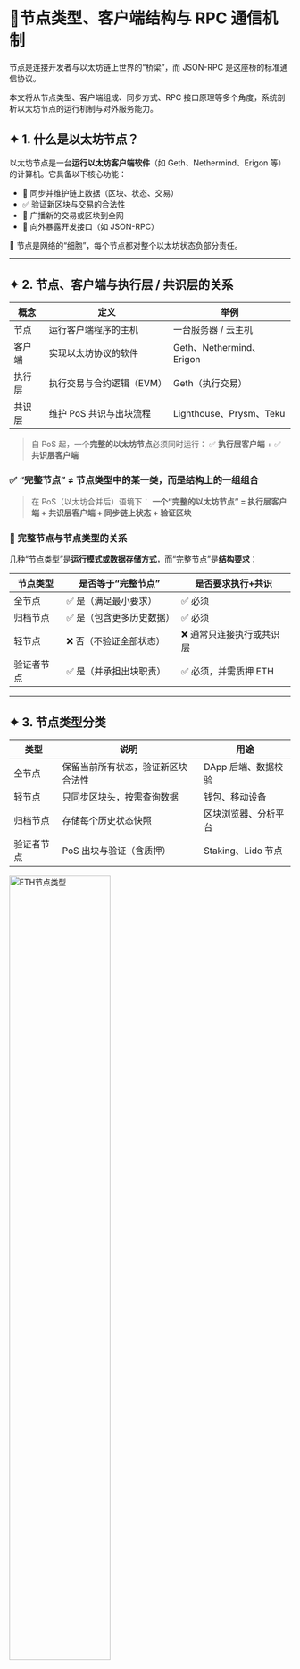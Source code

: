 # 📘节点类型、客户端结构与 RPC 通信机制

节点是连接开发者与以太坊链上世界的“桥梁”，而 JSON-RPC 是这座桥的标准通信协议。

本文将从节点类型、客户端组成、同步方式、RPC 接口原理等多个角度，系统剖析以太坊节点的运行机制与对外服务能力。

## ✦ 1. 什么是以太坊节点？

以太坊节点是一台**运行以太坊客户端软件**（如 Geth、Nethermind、Erigon 等）的计算机。它具备以下核心功能：

- 🧠 同步并维护链上数据（区块、状态、交易）
- ✅ 验证新区块与交易的合法性
- 📣 广播新的交易或区块到全网
- 🔌 向外暴露开发接口（如 JSON-RPC）

📌 节点是网络的“细胞”，每个节点都对整个以太坊状态负部分责任。

---

## ✦ 2. 节点、客户端与执行层 / 共识层的关系

| 概念 | 定义 | 举例 |
| --- | --- | --- |
| 节点 | 运行客户端程序的主机 | 一台服务器 / 云主机 |
| 客户端 | 实现以太坊协议的软件 | Geth、Nethermind、Erigon |
| 执行层 | 执行交易与合约逻辑（EVM） | Geth（执行交易） |
| 共识层 | 维护 PoS 共识与出块流程 | Lighthouse、Prysm、Teku |

> 自 PoS 起，一个**完整的以太坊节点**必须同时运行：
> ✅ **执行层客户端** + ✅ **共识层客户端**

### ✅ “完整节点” ≠ 节点类型中的某一类，而是结构上的一组组合

> 在 PoS（以太坊合并后）语境下：
> **一个“完整的以太坊节点” = 执行层客户端 + 共识层客户端 + 同步链上状态 + 验证区块**

### 🧩 完整节点与节点类型的关系

几种“节点类型”是**运行模式或数据存储方式**，而“完整节点”是**结构要求**：

| 节点类型 | 是否等于“完整节点” | 是否要求执行+共识 |
| --- | --- | --- |
| 全节点 | ✅ 是（满足最小要求） | ✅ 必须 |
| 归档节点 | ✅ 是（包含更多历史数据） | ✅ 必须 |
| 轻节点 | ❌ 否（不验证全部状态） | ❌ 通常只连接执行或共识层 |
| 验证者节点 | ✅ 是（并承担出块职责） | ✅ 必须，并需质押 ETH |

---

## ✦ 3. 节点类型分类

| 类型 | 说明 | 用途 |
| --- | --- | --- |
| 全节点 | 保留当前所有状态，验证新区块合法性 | DApp 后端、数据校验 |
| 轻节点 | 只同步区块头，按需查询数据 | 钱包、移动设备 |
| 归档节点 | 存储每个历史状态快照 | 区块浏览器、分析平台 |
| 验证者节点 | PoS 出块与验证（含质押） | Staking、Lido 节点 |

<img src="../../assets/01/08_eth_node.png" alt="ETH节点类型" style="width:60%; max-width:600px;" />

📌 客户端 ≠ 节点，只有程序**运行起来并参与网络同步**，才是真正节点。

> 节点是一种“状态”，客户端是一种“工具”
>

---

## ✦ 4. 节点同步模式详解

| 模式 | 原理 | 数据体积 | 适合场景 |
| --- | --- | --- | --- |
| Full | 验证全部区块和状态变更 | 中 | 完整验证 |
| Fast | 验证近状态，跳过旧状态回溯 | 小 | 常见默认 |
| Snap | 使用状态快照快速同步 State Trie | 更小 | 主流默认模式 |
| Light | 仅同步区块头，按需查数据 | 极小 | 轻钱包、移动端 |

> 🌟  开发者推荐使用：**Snap 模式 + 全节点**，可在几小时内完成同步。
>

---

## ✦ 5. 什么是 JSON-RPC？

**JSON-RPC** 是以太坊节点对外提供的标准接口协议，支持：

- 前端读取链上状态
- 广播交易
- 查询区块 / 交易 / 合约
- 与钱包通信

每个 JSON-RPC 请求格式：

```json
{
  "jsonrpc": "2.0",
  "method": "eth_blockNumber",
  "params": [],
  "id": 1
}
```

📌 可通过 HTTP / WebSocket 访问，支持跨语言客户端。

---

## ✦ 6. 常用 JSON-RPC 方法速览

| 方法 | 说明 |
| --- | --- |
| `eth_blockNumber` | 获取最新区块高度 |
| `eth_getBlockByNumber` | 获取指定区块内容 |
| `eth_getBalance` | 查询地址余额 |
| `eth_call` | 只读调用合约方法 |
| `eth_sendRawTransaction` | 广播签名交易 |
| `eth_getTransactionByHash` | 查询交易信息 |
| `eth_chainId` | 返回当前链 ID |

---

## ✦ 7. 如何在前端调用节点 RPC？

前端常通过库封装 RPC 请求，如 `ethers.js`, `viem`, `wagmi`：

```tsx
// ethers.js 示例
const provider = new ethers.JsonRpcProvider("https://mainnet.infura.io/v3/...");
const balance = await provider.getBalance("0xabc...");
```

或者直接通过钱包注入：

```jsx
await window.ethereum.request({
  method: 'eth_sendTransaction',
  params: [tx]
});
```

---

## ✦ 8. RPC 接口与 EVM 内部的连接机制

每个 JSON-RPC 请求，都会被节点软件内部的**模块**路由并执行：

```text
用户请求  →  HTTP / WS 服务层
         ↓
      RPC 路由器（Dispatcher）
         ↓
      模块系统（EVM / 区块 / 状态 / 交易池）
         ↓
      返回响应数据（如余额、交易状态等）
```

📌 例如 `eth_getBalance` 会触发 StateManager 读取账户状态树。

<img src="../../assets/01/08_rpc_flow.png" alt="RPC流程" style="width:60%; max-width:600px;" />

---

## ✦ 9. 如何搭建本地节点？

以 Geth 为例，仅需一条命令：

```bash
geth --syncmode snap \
     --http \
     --http.api eth,net,web3 \
     --http.addr 0.0.0.0 \
     --http.port 8545
```

即可暴露 HTTP JSON-RPC 接口，可供前端直接接入本地链。

---

## ✦ 10. 执行层 vs 共识层：以太坊合并后的双客户端结构

自 The Merge（合并升级）后，以太坊将原本由单个客户端承担的功能拆分为两个独立层次：

| 层级 | 职责 | 客户端示例 |
| --- | --- | --- |
| **执行层** | 处理交易执行、EVM、状态更新、提供 RPC 接口 | Geth、Nethermind、Erigon |
| **共识层** | 运行 PoS 共识协议，管理验证者与出块顺序 | Lighthouse、Prysm、Teku、Nimbus |

它们通过标准化接口 **Engine API** 进行通信，实现职责解耦。

<img src="../../assets/01/08_exec_consensus.png" alt="共识层与执行层" style="width:60%; max-width:600px;" />

### 🧩 执行层特点

- 执行智能合约逻辑
- 管理状态树与交易池
- 对外提供 JSON-RPC 接口

### 🔐 共识层特点

- 选取出块者（验证者）
- 验证区块签名、维护最终性
- 驱动 PoS 协议运转

### 🔄 Engine API 的作用

- 共识层提议区块 → 请求执行层执行
- 执行层执行交易 → 返回状态结果
- 共识层完成签名 → 广播新区块

> ✅ 执行层 = “以太坊的逻辑大脑”
>
> ✅ 共识层 = “以太坊的协调者”
>
> 二者共同维护链上运行的完整性与安全性。
>

---

## ✅ 小结

理解以太坊节点是连接开发者与链上世界的桥梁，而 JSON-RPC 则是这座桥的通信协议。从节点分类、同步方式到 API 调用，掌握这些技术是成为高级 Web3 工程师的基础能力。

## 🔄 导航

> ⬅️ 上一篇：[合约部署与调用流程](./07_contract_lifecycle.md)
> ➡️ 下一篇：[Rollup 与未来扩展路线](./09_rollup_scaling.md)
>

📚 作者：Henry

👨‍💻 受众：Web3 开发者 / 区块链学习者
